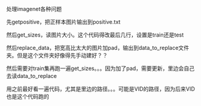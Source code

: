 处理imagenet各种问题

先getpositive，把正样本图片输出到positive.txt

然后get_sizes，读图片大小。这个代码得改最后几行，设置是train还是test

然后replace_data，把宽高比太大的图片加pad，输出到data_to_replace文件夹。但是这个文件夹好像得先手动建好？？

然后需要对train集再跑一遍get_sizes。。。因为加了pad，需要更新，里边会自己去读data_to_replace

用之前最好看一遍代码，尤其是里边的路径。。。可能是VID的路径，因为后来VID也是这个代码跑的